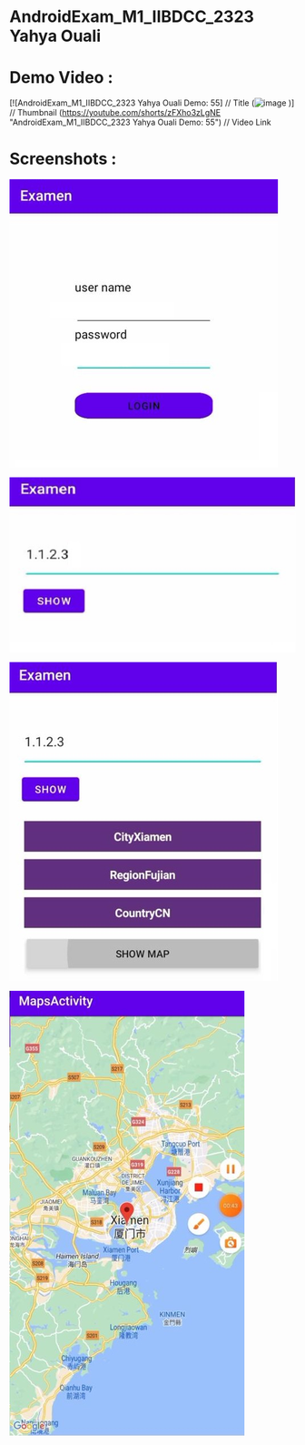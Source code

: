 # AndroidExam_M1_IIBDCC_2323 Yahya Ouali

# Demo Video :

[![AndroidExam_M1_IIBDCC_2323 Yahya Ouali Demo: 55]          // Title
(![image](https://github.com/marshmelloyahya/AndroidExam_M1_IIBDCC_2323/assets/99083781/1e99163b-61fb-4090-923c-e6261a9d3ffe)
)] // Thumbnail
(https://youtube.com/shorts/zFXho3zLgNE "AndroidExam_M1_IIBDCC_2323 Yahya Ouali Demo: 55")    // Video Link


# Screenshots :

![11](https://raw.githubusercontent.com/marshmelloyahya/AndroidExam_M1_IIBDCC_2323/main/Screenshots/Login.jpeg)

![22](https://raw.githubusercontent.com/marshmelloyahya/AndroidExam_M1_IIBDCC_2323/main/Screenshots/SHow.jpeg)

![33](https://raw.githubusercontent.com/marshmelloyahya/AndroidExam_M1_IIBDCC_2323/main/Screenshots/Locations.jpeg)

![44](https://raw.githubusercontent.com/marshmelloyahya/AndroidExam_M1_IIBDCC_2323/main/Screenshots/Map.jpeg)




